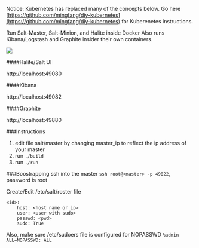 Notice: Kubernetes has replaced many of the concepts below.  Go here [https://github.com/mingfang/diy-kubernetes](https://github.com/mingfang/diy-kubernetes) for Kuberenetes instructions.

Run Salt-Master, Salt-Minion, and Halite inside Docker
Also runs Kibana/Logstash and Graphite insider their own containers.

<img src="salt-grand-master.png"/>

####Halite/Salt UI

http://localhost:49080

####Kibana

http://localhost:49082

####Graphite

http://localhost:49880

###Instructions

1. edit file salt/master by changing master_ip to reflect the ip address of your master
2. run ```./build```
3. run ```./run```

###Boostrapping
ssh into the master ```ssh root@<master> -p 49022```, password is root

Create/Edit /etc/salt/roster file
```
<id>:
    host: <host name or ip>
    user: <user with sudo>
    passwd: <pwd>
    sudo: True
```

Also, make sure /etc/sudoers file is configured for NOPASSWD
```%admin ALL=NOPASSWD: ALL```



